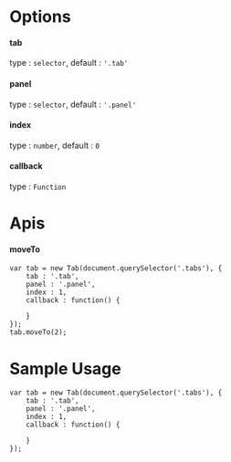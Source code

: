 # Options

#### tab

type : `selector`, default : `'.tab'`

#### panel

type : `selector`, default : `'.panel'`

#### index

type : `number`, default : `0`

#### callback

type : `Function`

# Apis

#### moveTo

```
var tab = new Tab(document.querySelector('.tabs'), {
    tab : '.tab',
    panel : '.panel',
    index : 1,
    callback : function() {
        
    }
});
tab.moveTo(2);
```

# Sample Usage

```
var tab = new Tab(document.querySelector('.tabs'), {
    tab : '.tab',
    panel : '.panel',
    index : 1,
    callback : function() {
        
    }
});
```